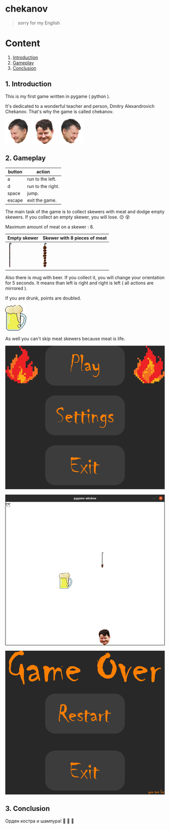 # chekanov
> sorry for my English

# Content
1. [Introduction](#intro)
2. [Gameplay](#gameplay)
3. [Conclusion](#conc)

<a name="intro"></a>
## 1. Introduction

This is my first game written in pygame ( python ).

It's dedicated to a wonderful teacher and person, Dmitry Alexandrovich Chekanov. That's why the game is called chekanov.

![chekanov left](image/chekanov%20left.png) ![chekanov front](image/chekanov%20front.png) ![chekanov right](image/chekanov%20right.png)

<a name="gameplay"></a>
## 2. Gameplay

| button | action            |
| ------ | ----------------- |
| a      | run to the left.  |
| d      | run to the right. |
| space  | jump.             |
| escape | exit the game.    |


The main task of the game is to collect skewers with meat and dodge empty skewers. If you collect an empty skewer, you will lose. :pensive: :dizzy_face:

Maximum amount of meat on a skewer : 8.

| Empty skewer                    | Skewer with 8 pieces of meat                     |
| ------------------------------- | ------------------------------------------------ |
| ![Empty skewer](image/zero.png) | ![Skewer with 8 pieces of meat ](image/8_v2.png) |

Also there is mug with beer. If you collect it, you will change your orientation for 5 seconds. It means than left is right and right is left ( all actions are mirrored ).

If you are drunk, points are doubled.

![mug with beer](image/beer.png)

As well you can't skip meat skewers because meat is life.

![main menu](image/main%20menu.png "Main menu. P.s. Settings don't work :pensive:")

![gameplay](image/gameplay.png "Gameplay")

![Game over](image/game%20over2.png "Game over")


<a name="conc"></a>
## 3. Conclusion

Орден костра и шампура! :muscle: :muscle: :muscle: